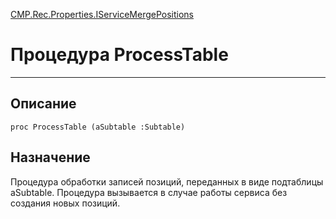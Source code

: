 ﻿---
Link: CMP.Rec.Properties.IServiceMergePositions.@ProcessTable
---

<!---  Навигация
[Имя проекта](#) :
-->
[CMP.Rec.Properties.IServiceMergePositions](Default)

# Процедура ProcessTable
---

## Описание

    proc ProcessTable (aSubtable :Subtable)

<!--
## Аргументы{#Args}

### Аргумент1

Описание аргумента 1
-->

## Назначение

Процедура обработки записей позиций, переданных в виде подтаблицы aSubtable. Процедура вызывается в случае работы сервиса без создания новых позиций. 

<!--
## Пример

    ProcessTable...
-->

